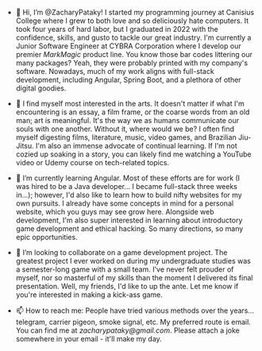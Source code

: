 - 👋 Hi, I’m @ZacharyPataky!  I started my programming journey at Canisius College where I grew to both love and so deliciously hate computers.  It took four years of hard labor, but I graduated in 2022 with the confidence, skills, and gusto to tackle our great industry.  I'm currently a Junior Software Engineer at CYBRA Corporation where I develop our premier _MarkMagic_ product line.  You know those bar codes littering our many packages?  Yeah, they were probably printed with my company's software.  Nowadays, much of my work aligns with full-stack development, including Angular, Spring Boot, and a plethora of other digital goodies.

- 👀 I find myself most interested in the arts.  It doesn't matter if what I'm encountering is an essay, a film frame, or the coarse words from an old man; art is meaningful.  It's the way we as humans communicate our souls with one another.  Without it, where would we be?  I often find myself digesting films, literature, music, video games, and Brazilian Jiu-Jitsu.  I'm also an immense advocate of continual learning.  If I'm not cozied up soaking in a story, you can likely find me watching a YouTube video or Udemy course on tech-related topics.

- 🌱 I’m currently learning Angular.  Most of these efforts are for work (I was hired to be a Java developer... I became full-stack three weeks in...); however, I'd also like to learn how to build nifty websites for my own pursuits.  I already have some concepts in mind for a personal website, which you guys may see grow here.  Alongside web development, I'm also super interested in learning about introductory game development and ethical hacking.  So many directions, so many epic opportunities.

- 💞️ I’m looking to collaborate on a game development project.  The greatest project I ever worked on during my undergraduate studies was a semester-long game with a small team.  I've never felt prouder of myself, nor so masterful of my skills than the moment I delivered its final presentation.  Well, my friends, I'd like to up the ante.  Let me know if you're interested in making a kick-ass game.

- 📫 How to reach me: People have tried various methods over the years... telegram, carrier pigeon, smoke signal, etc.  My preferred route is email.  You can find me at _zacharypataky@gmail.com_.  Please attach a joke somewhere in your email - it'll make my day.

<!---
ZacharyPataky/ZacharyPataky is a ✨ special ✨ repository because its `README.md` (this file) appears on your GitHub profile.
You can click the Preview link to take a look at your changes.
--->
